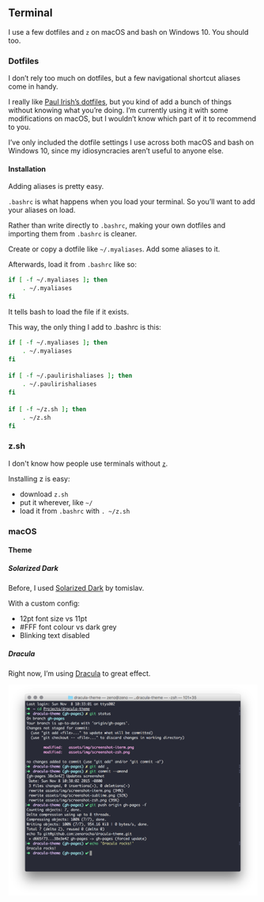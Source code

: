 Terminal
--------
I use a few dotfiles and `z` on macOS and bash on Windows 10. You should too.

### Dotfiles ###

I don’t rely too much on dotfiles, but a few navigational shortcut aliases come in handy.

I really like [Paul Irish’s dotfiles][irish], but you kind of add a bunch of things without knowing what you’re doing. I’m currently using it with some modifications on macOS, but I wouldn’t know which part of it to recommend to you.

I’ve only included the dotfile settings I use across both macOS and bash on Windows 10, since my idiosyncracies aren’t useful to anyone else.

#### Installation ####

Adding aliases is pretty easy.

`.bashrc` is what happens when you load your terminal. So you’ll want to add your aliases on load.

Rather than write directly to `.bashrc`, making your own dotfiles and importing them from `.bashrc` is cleaner.

Create or copy a dotfile like `~/.myaliases`. Add some aliases to it.

Afterwards, load it from `.bashrc` like so:

```sh
if [ -f ~/.myaliases ]; then
    . ~/.myaliases
fi
```

It tells bash to load the file if it exists.

This way, the only thing I add to .bashrc is this:

```sh
if [ -f ~/.myaliases ]; then
    . ~/.myaliases
fi

if [ -f ~/.paulirishaliases ]; then
    . ~/.paulirishaliases
fi

if [ -f ~/z.sh ]; then
    . ~/z.sh
fi
```

### z.sh ###

I don't know how people use terminals without [`z`][z].

Installing z is easy:

* download `z.sh`
* put it wherever, like `~/`
* load it from `.bashrc` with `. ~/z.sh`

### macOS ###

#### Theme ####

##### Solarized Dark #####

Before, I used [Solarized Dark][] by tomislav.

With a custom config:

* 12pt font size vs 11pt
* #FFF font colour vs dark grey
* Blinking text disabled

##### Dracula #####

Right now, I’m using [Dracula][] to great effect.

![Dracula terminal theme][dracula-screenshot]


[irish]: https://github.com/paulirish/dotfiles
[z]: https://github.com/rupa/z
[solarized dark]: https://github.com/tomislav/osx-terminal.app-colors-solarized
[dracula]: https://draculatheme.com/terminal/
[dracula-screenshot]: https://raw.githubusercontent.com/ndarville/style/master/terminal/dracula.png
